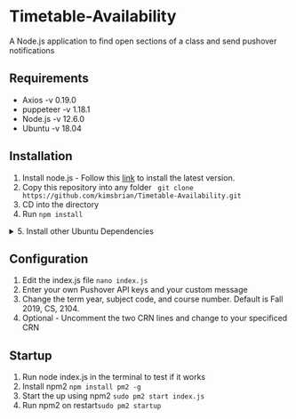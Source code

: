 # Timetable-Availability
A Node.js application to find open sections of a class and send pushover notifications
## Requirements
- Axios -v 0.19.0
- puppeteer -v 1.18.1
- Node.js -v 12.6.0
- Ubuntu -v 18.04

## Installation
1. Install node.js - Follow this [link](https://github.com/nodesource/distributions/blob/master/README.md) to install the latest version.
2. Copy this repository into any folder ` git clone https://github.com/kimsbrian/Timetable-Availability.git`
3. CD into the directory
4. Run `npm install`
<details>
  <summary>5. Install other Ubuntu Dependencies</summary>
  
```
gconf-service
libasound2
libatk1.0-0
libatk-bridge2.0-0
libc6
libcairo2
libcups2
libdbus-1-3
libexpat1
libfontconfig1
libgcc1
libgconf-2-4
libgdk-pixbuf2.0-0
libglib2.0-0
libgtk-3-0
libnspr4
libpango-1.0-0
libpangocairo-1.0-0
libstdc++6
libx11-6
libx11-xcb1
libxcb1
libxcomposite1
libxcursor1
libxdamage1
libxext6
libxfixes3
libxi6
libxrandr2
libxrender1
libxss1
libxtst6
ca-certificates
fonts-liberation
libappindicator1
libnss3
lsb-release
xdg-utils
wget
```
</details>

## Configuration
1. Edit the index.js file `nano index.js`
2. Enter your own Pushover API keys and your custom message
3. Change the term year, subject code, and course number. Default is Fall 2019, CS, 2104.
4. Optional - Uncomment the two CRN lines and change to your specificed CRN


## Startup

1. Run node index.js in the terminal to test if it works
2. Install npm2 `npm install pm2 -g`
3. Start the up using npm2 `sudo pm2 start index.js`
4. Run npm2 on restart`sudo pm2 startup`
